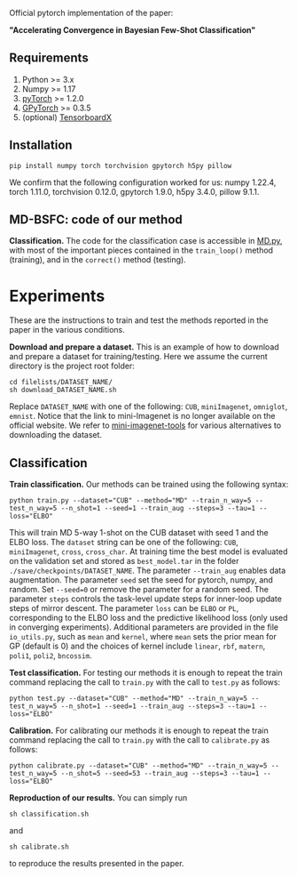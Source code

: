 Official pytorch implementation of the paper: 

**"Accelerating Convergence in Bayesian Few-Shot Classification"**

Requirements
-------------

1. Python >= 3.x
2. Numpy >= 1.17
3. [pyTorch](https://pytorch.org/) >= 1.2.0
4. [GPyTorch](https://gpytorch.ai/) >= 0.3.5
5. (optional) [TensorboardX](https://pypi.org/project/tensorboardX/) 
 
Installation
-------------

```
pip install numpy torch torchvision gpytorch h5py pillow
```

We confirm that the following configuration worked for us: numpy 1.22.4, torch 1.11.0, torchvision 0.12.0, gpytorch 1.9.0, h5py 3.4.0, pillow 9.1.1.

MD-BSFC: code of our method
--------------------------

**Classification.** The code for the classification case is accessible in [MD.py](./methods/MD.py), with most of the important pieces contained in the `train_loop()` method (training), and in the `correct()` method (testing). 

Experiments
============

These are the instructions to train and test the methods reported in the paper in the various conditions.

**Download and prepare a dataset.** This is an example of how to download and prepare a dataset for training/testing. Here we assume the current directory is the project root folder:

```
cd filelists/DATASET_NAME/
sh download_DATASET_NAME.sh
```

Replace `DATASET_NAME` with one of the following: `CUB`, `miniImagenet`, `omniglot`, `emnist`. Notice that the link to mini-Imagenet is no longer available on the official website. We refer to [mini-imagenet-tools](https://github.com/yaoyao-liu/mini-imagenet-tools) for various alternatives to downloading the dataset. 

Classification
---------------

**Train classification.** Our methods can be trained using the following syntax:

```
python train.py --dataset="CUB" --method="MD" --train_n_way=5 --test_n_way=5 --n_shot=1 --seed=1 --train_aug --steps=3 --tau=1 --loss="ELBO"
```

This will train MD 5-way 1-shot on the CUB dataset with seed 1 and the ELBO loss. The `dataset` string can be one of the following: `CUB`, `miniImagenet`, `cross`, `cross_char`. At training time the best model is evaluated on the validation set and stored as `best_model.tar` in the folder `./save/checkpoints/DATASET_NAME`. The parameter `--train_aug` enables data augmentation. The parameter `seed` set the seed for pytorch, numpy, and random. Set `--seed=0` or remove the parameter for a random seed. The parameter `steps` controls the task-level update steps for inner-loop update steps of mirror descent. The parameter `loss` can be `ELBO` or `PL`, corresponding to the ELBO loss and the predictive likelihood loss (only used in converging experiments). Additional parameters are provided in the file `io_utils.py`, such as `mean` and `kernel`, where `mean` sets the prior mean for GP (default is 0) and the choices of kernel include `linear`, `rbf`,  `matern`, `poli1`, `poli2`, `bncossim`.

**Test classification.** For testing our methods it is enough to repeat the train command replacing the call to `train.py` with the call to `test.py` as follows:

```
python test.py --dataset="CUB" --method="MD" --train_n_way=5 --test_n_way=5 --n_shot=1 --seed=1 --train_aug --steps=3 --tau=1 --loss="ELBO"
```

**Calibration.** For calibrating our methods it is enough to repeat the train command replacing the call to `train.py` with the call to `calibrate.py` as follows:

```
python calibrate.py --dataset="CUB" --method="MD" --train_n_way=5 --test_n_way=5 --n_shot=5 --seed=53 --train_aug --steps=3 --tau=1 --loss="ELBO"
```

**Reproduction of our results.** You can simply run

```
sh classification.sh
```

and

```
sh calibrate.sh
```

to reproduce the results presented in the paper.

<!-- Acknowledgements
---------------

This repository is a fork of [https://github.com/BayesWatch/deep-kernel-transfer](https://github.com/BayesWatch/deep-kernel-transfer). -->
